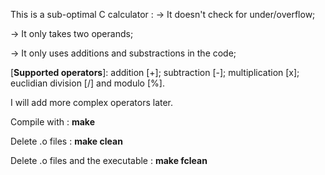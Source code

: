 This is a sub-optimal C calculator :
→ It doesn't check for under/overflow;

→ It only takes two operands;

→ It only uses additions and substractions in the code;



[__Supported operators__]: addition [+]; subtraction [-]; multiplication [x]; euclidian division [/] and modulo [%].

I will add more complex operators later.

Compile with : __make__

Delete .o files : __make clean__

Delete .o files and the executable : __make fclean__

